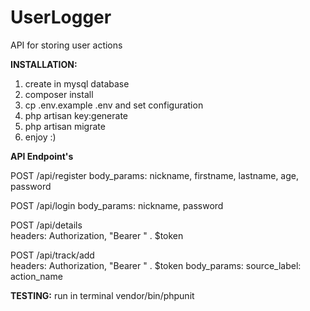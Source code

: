 # UserLogger
API for storing user actions

<b>INSTALLATION:</b>
1. create in mysql database
2. composer install
3. cp .env.example .env and set configuration
4. php artisan key:generate
5. php artisan migrate
6. enjoy :)

<b>API Endpoint's</b>

POST /api/register 
body_params: nickname, firstname, lastname, age, password

POST /api/login 
body_params: nickname, password

POST /api/details  
headers: Authorization, "Bearer " . $token

POST /api/track/add  
headers: Authorization, "Bearer " . $token
body_params: source_label: action_name

<b>TESTING:</b>
run in terminal vendor/bin/phpunit 
